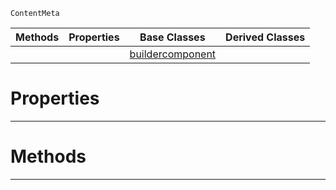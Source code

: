  `ContentMeta`

|Methods|Properties|Base Classes|Derived Classes|
|---|---|---|---|
| | |[buildercomponent](https://github.com/ArendDanielek/ZeroDocsTest/blob/master/code_reference/class_reference/buildercomponent.markdown)| |


 #  Properties


---  
 #  Methods


---  
 
  
  
  
  
  
  
  

 